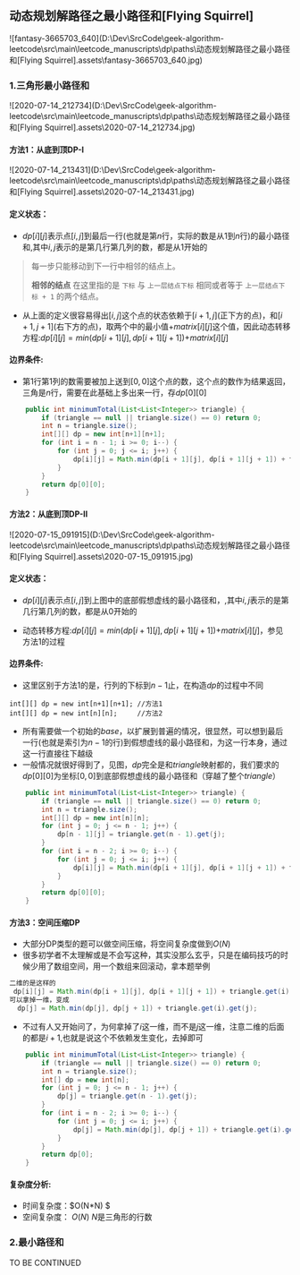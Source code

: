 ## 动态规划解路径之最小路径和[Flying Squirrel]

![fantasy-3665703_640](D:\Dev\SrcCode\geek-algorithm-leetcode\src\main\leetcode_manuscripts\dp\paths\动态规划解路径之最小路径和[Flying Squirrel].assets\fantasy-3665703_640.jpg)

### 1.三角形最小路径和

![2020-07-14_212734](D:\Dev\SrcCode\geek-algorithm-leetcode\src\main\leetcode_manuscripts\dp\paths\动态规划解路径之最小路径和[Flying Squirrel].assets\2020-07-14_212734.jpg)



#### 方法1：从底到顶DP-I

![2020-07-14_213431](D:\Dev\SrcCode\geek-algorithm-leetcode\src\main\leetcode_manuscripts\dp\paths\动态规划解路径之最小路径和[Flying Squirrel].assets\2020-07-14_213431.jpg)

#### 定义状态：

- $dp[i][j]$表示点$[i,j]$到最后一行(也就是第$n$行，实际的数是从$1$到$n$行)的最小路径和,其中$i,j$表示的是第几行第几列的数，都是从$1$开始的

> 每一步只能移动到下一行中相邻的结点上。
>
> **相邻的结点** 在这里指的是 `下标` 与 `上一层结点下标` 相同或者等于 `上一层结点下标 + 1` 的两个结点。

- 从上面的定义很容易得出$[i,j]$这个点的状态依赖于$[i+1,j]$(正下方的点)，和$[i+1,j+1]$(右下方的点)，取两个中的最小值+$matrix[i][j]$这个值，因此动态转移方程:$dp[i][j]=min(dp[i+1][j],dp[i+1][j+1])+$$matrix[i][j]$

#### 边界条件:

- 第1行第1列的数需要被加上送到$[0,0]$这个点的数，这个点的数作为结果返回，三角是$n$行，需要在此基础上多出来一行，存$dp[0][0]$

```java
    public int minimumTotal(List<List<Integer>> triangle) {
        if (triangle == null || triangle.size() == 0) return 0;
        int n = triangle.size();
        int[][] dp = new int[n+1][n+1];
        for (int i = n - 1; i >= 0; i--) {
            for (int j = 0; j <= i; j++) {
                dp[i][j] = Math.min(dp[i + 1][j], dp[i + 1][j + 1]) + triangle.get(i).get(j);
            }
        }
        return dp[0][0];
    }
```

#### 方法2：从底到顶DP-II

![2020-07-15_091915](D:\Dev\SrcCode\geek-algorithm-leetcode\src\main\leetcode_manuscripts\dp\paths\动态规划解路径之最小路径和[Flying Squirrel].assets\2020-07-15_091915.jpg)

#### 定义状态：

- $dp[i][j]$表示点$[i,j]$到上图中的底部假想虚线的最小路径和，,其中$i,j$表示的是第几行第几列的数，都是从$0$开始的

- 动态转移方程:$dp[i][j]=min(dp[i+1][j],dp[i+1][j+1])+$$matrix[i][j]$，参见方法1的过程

#### 边界条件:

- 这里区别于方法1的是，行列的下标到$n-1$止，在构造$dp$的过程中不同

```
int[][] dp = new int[n+1][n+1]; //方法1
int[][] dp = new int[n][n];     //方法2
```

- 所有需要做一个初始的$base$，以扩展到普遍的情况，很显然，可以想到最后一行(也就是索引为$n-1$的行)到假想虚线的最小路径和，为这一行本身，通过这一行直接往下越级
- 一般情况就很好得到了，见图，$dp$完全是和$triangle$映射都的，我们要求的$dp[0][0]$为坐标$[0,0]$到底部假想虚线的最小路径和（穿越了整个$triangle$） 



```java
    public int minimumTotal(List<List<Integer>> triangle) {
        if (triangle == null || triangle.size() == 0) return 0;
        int n = triangle.size();
        int[][] dp = new int[n][n];
        for (int j = 0; j <= n - 1; j++) {
            dp[n - 1][j] = triangle.get(n - 1).get(j);
        }
        for (int i = n - 2; i >= 0; i--) {
            for (int j = 0; j <= i; j++) {
                dp[i][j] = Math.min(dp[i + 1][j], dp[i + 1][j + 1]) + triangle.get(i).get(j);
            }
        }
        return dp[0][0];
    }
```

#### 方法3：空间压缩DP

- 大部分DP类型的题可以做空间压缩，将空间复杂度做到$O(N)$
- 很多初学者不太理解或是不会写这种，其实没那么玄乎，只是在编码技巧的时候少用了数组空间，用一个数组来回滚动，拿本题举例

```java
二维的是这样的
 dp[i][j] = Math.min(dp[i + 1][j], dp[i + 1][j + 1]) + triangle.get(i).get(j);
可以拿掉一维，变成
  dp[j] = Math.min(dp[j], dp[j + 1]) + triangle.get(i).get(j);
```

- 不过有人又开始问了，为何拿掉了$i$这一维，而不是$j$这一维，注意二维的后面的都是$i+1$,也就是说这个不依赖发生变化，去掉即可

```java
    public int minimumTotal(List<List<Integer>> triangle) {
        if (triangle == null || triangle.size() == 0) return 0;
        int n = triangle.size();
        int[] dp = new int[n];
        for (int j = 0; j <= n - 1; j++) {
            dp[j] = triangle.get(n - 1).get(j);
        }
        for (int i = n - 2; i >= 0; i--) {
            for (int j = 0; j <= i; j++) {
                dp[j] = Math.min(dp[j], dp[j + 1]) + triangle.get(i).get(j);
            }
        }
        return dp[0];
    }
```

#### **复杂度分析**:

- 时间复杂度：$O(N*N) $ 
- 空间复杂度： $O(N)$ $N$是三角形的行数



### 2.最小路径和

TO BE CONTINUED